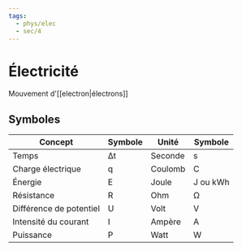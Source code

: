 ```yaml
---
tags:
  - phys/elec
  - sec/4
---
```


# Électricité

Mouvement d'[[electron|électrons]]

## Symboles

| Concept                 | Symbole | Unité   | Symbole  |
| ----------------------- | ------- | ------- | -------- |
| Temps                   | ∆t      | Seconde | s        |
| Charge électrique       | q       | Coulomb | C        |
| Énergie                 | E       | Joule   | J ou kWh |
| Résistance              | R       | Ohm     | Ω        |
| Différence de potentiel | U       | Volt    | V        |
| Intensité du courant    | I       | Ampère  | A        |
| Puissance               | P       | Watt    | W        |